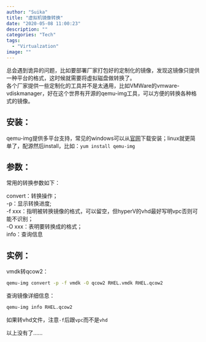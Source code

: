 ```yaml
---
author: "Suika"
title: "虚拟机镜像转换"
date: "2020-05-08 11:00:23"
description: ""
categories: "Tech"
tags: 
  - "Virtualzation"
image: ""
---
```


总会遇到诡异的问题，比如要部署厂家打包好的定制化的镜像，发现这镜像只提供一种平台的格式，这时候就需要将虚拟磁盘做转换了。  
各个厂家提供一些定制化的工具并不是太通用，比如VMWare的vmware-vdiskmanager，好在这个世界有开源的qemu-img工具，可以方便的转换各种格式的镜像。

## 安装：
qemu-img提供多平台支持，常见的windows可以从[官网](https://qemu.weilnetz.de)下载安装；linux就更简单了，配源然后install，比如：`yum install qemu-img`
## 参数：
常用的转换参数如下：

convert：转换操作；  
-p：显示转换进度;  
-f xxx：指明被转换镜像的格式，可以留空，但hyperV的vhd最好写明vpc否则可能不识别；  
-O xxx：表明要转换成的格式；  
info：查询信息
## 实例：
vmdk转qcow2：
```bash
qemu-img convert -p -f vmdk -O qcow2 RHEL.vmdk RHEL.qcow2
```
查询镜像详细信息：
```bash
qemu-img info RHEL.qcow2
```
如果转vhd文件，注意`-f`后跟`vpc`而不是`vhd`

以上没有了……